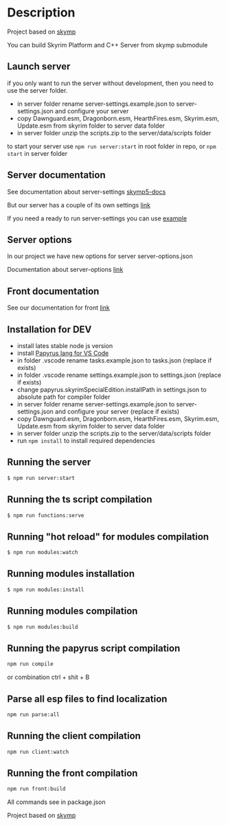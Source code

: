 # Description

Project based on [skymp](https://github.com/skyrim-multiplayer/skymp)

You can build Skyrim Platform and C++ Server from skymp submodule

## Launch server

if you only want to run the server without development, then you need to use the server folder.

- in server folder rename server-settings.example.json to server-settings.json and configure your server
- copy Dawnguard.esm, Dragonborn.esm, HearthFires.esm, Skyrim.esm, Update.esm from skyrim folder to server data folder
- in server folder unzip the scripts.zip to the server/data/scripts folder

to start your server use `npm run server:start` in root folder in repo, or `npm start` in server folder

## Server documentation

See documentation about server-settings [skymp5-docs](https://github.com/skyrim-multiplayer/skymp/tree/main/docs)

But our server has a couple of its own settings [link](docs/server-configuration.md)

If you need a ready to run server-settings you can use [example](server/server-settings-example.json)

## Server options

In our project we have new options for server server-options.json

Documentation about server-options [link](docs/server-options.md)

## Front documentation

See our documentation for front [link](https://www.notion.so/SKYMP-FRONTEND-f7eed0904d1240ad95166b574f7f33b5)

## Installation for DEV

- install lates stable node js version
- install [Papyrus lang for VS Code](https://marketplace.visualstudio.com/items?itemName=joelday.papyrus-lang-vscode)
- in folder .vscode rename tasks.example.json to tasks.json (replace if exists)
- in folder .vscode rename settings.example.json to settings.json (replace if exists)
- change papyrus.skyrimSpecialEdition.installPath in settings.json to absolute path for compiler folder
- in server folder rename server-settings.example.json to server-settings.json and configure your server (replace if exists)
- copy Dawnguard.esm, Dragonborn.esm, HearthFires.esm, Skyrim.esm, Update.esm from skyrim folder to server data folder
- in server folder unzip the scripts.zip to the server/data/scripts folder
- run `npm install` to install required dependencies

## Running the server

```bash
$ npm run server:start
```

## Running the ts script compilation

```bash
$ npm run functions:serve
```

## Running "hot reload" for modules compilation

```bash
$ npm run modules:watch
```

## Running modules installation

```bash
$ npm run modules:install
```

## Running modules compilation

```bash
$ npm run modules:build
```

## Running the papyrus script compilation

```bash
npm run compile
```

or combination ctrl + shit + B

## Parse all esp files to find localization

```bash
npm run parse:all
```

## Running the client compilation

```bash
npm run client:watch
```

## Running the front compilation

```bash
npm run front:build
```

All commands see in package.json

Project based on [skymp](https://github.com/skyrim-multiplayer/skymp)
